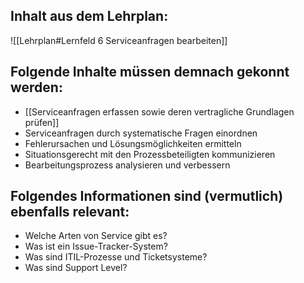 
## Inhalt aus dem Lehrplan:

![[Lehrplan#Lernfeld 6 Serviceanfragen bearbeiten]]

## Folgende Inhalte müssen demnach gekonnt werden: 

- [[Serviceanfragen erfassen sowie deren vertragliche Grundlagen prüfen]]
- Serviceanfragen durch systematische Fragen einordnen
- Fehlerursachen und Lösungsmöglichkeiten ermitteln
- Situationsgerecht mit den Prozessbeteiligten kommunizieren
- Bearbeitungsprozess analysieren und verbessern

## Folgendes Informationen sind (vermutlich) ebenfalls relevant:

- Welche Arten von Service gibt es?
- Was ist ein Issue-Tracker-System?
- Was sind ITIL-Prozesse und Ticketsysteme?
- Was sind Support Level?